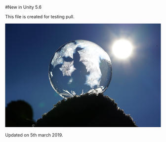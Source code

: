 #New in Unity 5.6

This file is created for testing pull.

![abc](DevImages/test6.jpg)

Updated on  5th march 2019.
